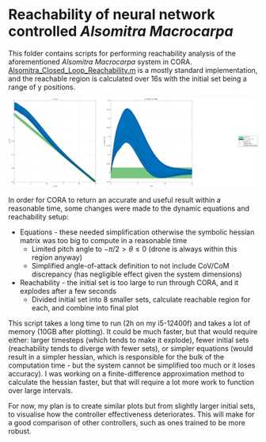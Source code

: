 # Reachability of neural network controlled _Alsomitra Macrocarpa_
 
This folder contains scripts for performing reachability analysis of the aforementioned _Alsomitra Macrocarpa_ system in CORA. [Alsomitra_Closed_Loop_Reachability.m](https://github.com/ckessler2/phd/blob/main/Alsomitra_NNCS/Reachability/Alsomitra_Closed_Loop_Reachability.m) is a mostly standard implementation, and the reachable region is calculated over 16s with the initial set being a range of y positions.

<p align="center"> 
 <img src="https://github.com/ckessler2/phd/blob/main/Alsomitra_NNCS/Reachability/Reach_8_01.png" width="1250" class="center" />
</p>

In order for CORA to return an accurate and useful result within a reasonable time, some changes were made to the dynamic equations and reachability setup:
- Equations - these needed simplification otherwise the symbolic hessian matrix was too big to compute in a reasonable time
    - Limited pitch angle to $-\pi/2 > \theta \leq 0$ (drone is always within this region anyway)
    - Simplified angle-of-attack definition to not include CoV/CoM discrepancy (has negligible effect given the system dimensions)
- Reachability - the initial set is too large to run through CORA, and it explodes after a few seconds
    - Divided initial set into 8 smaller sets, calculate reachable region for each, and combine into final plot
 
This script takes a long time to run (2h on my i5-12400f) and takes a lot of memory (10GB after plotting). It could be much faster, but that would require either: larger timesteps (which tends to make it explode), fewer initial sets (reachability tends to diverge with fewer sets), or simpler equations (would result in a simpler hessian, which is responsible for the bulk of the computation time - but the system cannot be simplified too much or it loses accuracy). I was working on a finite-difference approximation method to calculate the hessian faster, but that will require a lot more work to function over large intervals.

For now, my plan is to create similar plots but from slightly larger initial sets, to visualise how the controller effectiveness deteriorates. This will make for a good comparison of other controllers, such as ones trained to be more robust.
